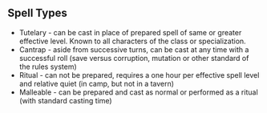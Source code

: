 
## Spell Types
* Tutelary - can be cast in place of prepared spell of same or greater effective level.  Known to all characters of the class or specialization.
* Cantrap - aside from successive turns, can be cast at any time with a successful roll (save versus corruption, mutation or other standard of the rules system)
* Ritual - can not be prepared, requires a one hour per effective spell level and relative quiet (in camp, but not in a tavern)
* Malleable - can be prepared and cast as normal or performed as a ritual (with standard casting time)